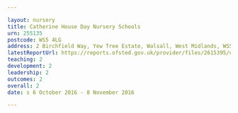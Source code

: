 ```yaml
---

layout: nursery
title: Catherine House Day Nursery Schools
urn: 255135
postcode: WS5 4LG
address: 2 Birchfield Way, Yew Tree Estate, Walsall, West Midlands, WS5 4LG
latestReportUrl: https://reports.ofsted.gov.uk/provider/files/2615395/urn/255135.pdf
teaching: 2
development: 2
leadership: 2
outcomes: 2
overall: 2
date: s 6 October 2016 - 8 November 2016

---
```

